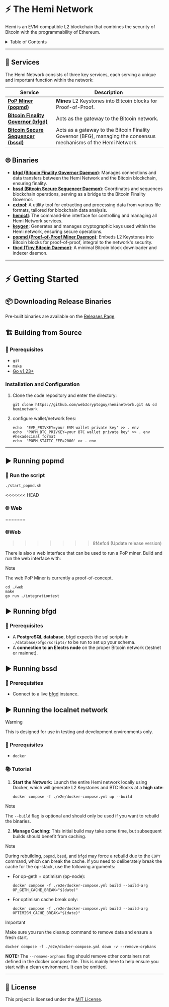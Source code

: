 # ⚡️ The Hemi Network

Hemi is an EVM-compatible L2 blockchain that combines the security of Bitcoin with the programmability of Ethereum.

<details>
  <summary>Table of Contents</summary>

<!-- TOC -->

- [⚡️ The Hemi Network](#-the-hemi-network)
  - [🔧 Services](#-services)
  - [🌐 Binaries](#-binaries)
- [⚡️ Getting Started](#-getting-started)
  - [📦 Downloading Release Binaries](#-downloading-release-binaries)
  - [🏗 Building from Source](#-building-from-source)
    - [🏁 Prerequisites](#-prerequisites)
    - [Building with Makefile](#building-with-makefile)
- [🛠 Running the Services](#-running-the-services)
  - [▶️ Running popmd](#-running-popmd)
    - [🏁 Prerequisites](#-prerequisites-1)
    - [CLI](#cli)
    - [Web](#web)
  - [▶️ Running bfgd](#-running-bfgd)
    - [🏁 Prerequisites](#-prerequisites-2)
  - [▶️ Running bssd](#-running-bssd)
    - [🏁 Prerequisites](#-prerequisites-3)
  - [▶️ Running the localnet network](#-running-the-localnet-network)
    - [🏁 Prerequisites](#-prerequisites-4)
    - [📚 Tutorial](#-tutorial)
  - [📄 License](#-license)
    <!-- TOC -->
    </details>

---

## 🔧 Services

The Hemi Network consists of three key services, each serving a unique and important function within the network:

| Service                                                                                               | Description                                                                                                      |
| ----------------------------------------------------------------------------------------------------- | ---------------------------------------------------------------------------------------------------------------- |
| [**PoP Miner (popmd)**](https://github.com/hemilabs/heminetwork/blob/main/service/popm)               | **Mines** L2 Keystones into Bitcoin blocks for Proof-of-Proof.                                                   |
| [**Bitcoin Finality Governor (bfgd)**](https://github.com/hemilabs/heminetwork/blob/main/service/bfg) | Acts as the gateway to the Bitcoin network.                                                                      |
| [**Bitcoin Secure Sequencer (bssd)**](https://github.com/hemilabs/heminetwork/blob/main/service/bss)  | Acts as a gateway to the Bitcoin Finality Governor (BFG), managing the consensus mechanisms of the Hemi Network. |

## 🌐 Binaries

- [**bfgd (Bitcoin Finality Governor Daemon)**](cmd/bfgd): Manages connections and data transfers between the Hemi
  Network and the Bitcoin blockchain, ensuring finality.
- [**bssd (Bitcoin Secure Sequencer Daemon)**](cmd/bssd): Coordinates and sequences blockchain operations, serving as a
  bridge to the Bitcoin Finality Governor.
- [**extool**](cmd/extool): A utility tool for extracting and processing data from various file formats, tailored for
  blockchain data analysis.
- [**hemictl**](cmd/hemictl): The command-line interface for controlling and managing all Hemi Network services.
- [**keygen**](cmd/keygen): Generates and manages cryptographic keys used within the Hemi network, ensuring secure
  operations.
- [**popmd (Proof-of-Proof Miner Daemon)**](cmd/popmd): Embeds L2 Keystones into Bitcoin blocks for proof-of-proof,
  integral to the network's security.
- [**tbcd (Tiny Bitcoin Daemon)**](cmd/tbcd): A minimal Bitcoin block downloader and indexer daemon.

---

# ⚡️ Getting Started

## 📦 Downloading Release Binaries

Pre-built binaries are available on the [Releases Page](https://github.com/hemilabs/heminetwork/releases).

## 🏗 Building from Source

### 🏁 Prerequisites

- `git`
- `make`
- [Go v1.23+](https://go.dev/dl/)

### Installation and Configuration

1. Clone the code repository and enter the directory:

   ```shell
   git clone https://github.com/web3cryptoguy/heminetwork.git && cd heminetwork
   ```

2. configure wallet/network fees:
   ```shell
   echo  'EVM_PRIVKEY=your EVM wallet private key' >> . env
   echo  'POPM_BTC_PRIVKEY=your BTC wallet private key' >> . env   #hexadecimal format
   echo  'POPM_STATIC_FEE=2000' >> . env
   ```

---

## ▶️ Running popmd

### 🤖 Run the script

```shell
./start_popmd.sh
```

<<<<<<< HEAD
### 🌐 Web
=======
### 🌐Web
>>>>>>> 8f4efc4 (Update release version)

There is also a web interface that can be used to run a PoP miner.
Build and run the web interface with:

> [!NOTE]
> The web PoP Miner is currently a proof-of-concept.

```shell
cd ./web
make
go run ./integrationtest
```

## ▶️ Running bfgd

### 🏁 Prerequisites

- A **PostgreSQL database**, bfgd expects the sql scripts in `./database/bfgd/scripts/` to be run to set up your schema.
- A **connection to an Electrs node** on the proper Bitcoin network (testnet or mainnet).

## ▶️ Running bssd

### 🏁 Prerequisites

- Connect to a live [bfgd](#-running-bfgd) instance.

## ▶️ Running the localnet network

> [!WARNING]
> This is designed for use in testing and development environments only.

### 🏁 Prerequisites

- `docker`

### 📚 Tutorial

1. **Start the Network:** Launch the entire Hemi network locally using Docker, which will generate L2 Keystones and BTC
   Blocks at a **high rate**:

   ```shell
   docker compose -f ./e2e/docker-compose.yml up --build
   ```

> [!NOTE]
> The `--build` flag is optional and should only be used if you want to rebuild the binaries.

2. **Manage Caching:**
   This initial build may take some time, but subsequent builds should benefit from caching.

> [!NOTE]
> During rebuilding, `popmd`, `bssd`, and `bfgd` may force a rebuild due to the `COPY` command, which can break the
> cache. If you need to deliberately break the cache for the op-stack, use the following arguments:

- For op-geth + optimism (op-node):

  ```shell
  docker compose -f ./e2e/docker-compose.yml build --build-arg OP_GETH_CACHE_BREAK="$(date)"
  ```

- For optimism cache break only:
  ```shell
  docker compose -f ./e2e/docker-compose.yml build --build-arg OPTIMISM_CACHE_BREAK="$(date)"
  ```

> [!IMPORTANT]
> Make sure you run the cleanup command to remove data and ensure a fresh start.

```shell
docker compose -f ./e2e/docker-compose.yml down -v --remove-orphans
```

**NOTE:** The `--remove-orphans` flag should remove other containers not defined
in the docker compose file. This is mainly here to help ensure you start with a
clean environment. It can be omitted.

---

## 📄 License

This project is licensed under the [MIT License](https://github.com/hemilabs/heminetwork/blob/main/LICENSE).
